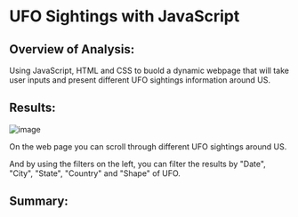# UFO Sightings with JavaScript

## Overview of Analysis:
Using JavaScript, HTML and CSS to buold a dynamic webpage that will take user inputs and present different UFO sightings information around US.

## Results:
![image](https://user-images.githubusercontent.com/108709071/190308275-540edb20-f5ba-40fa-aa27-56fc081d6546.png)


On the web page you can scroll through different UFO sightings around US. 



And by using the filters on the left, you can filter the results by "Date", "City", "State", "Country" and "Shape" of UFO.

## Summary:
